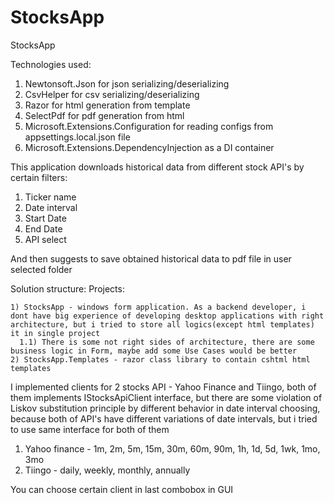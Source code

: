 # StocksApp
StocksApp

Technologies used:
1) Newtonsoft.Json for json serializing/deserializing
2) CsvHelper for csv serializing/deserializing
3) Razor for html generation from template
4) SelectPdf for pdf generation from html
5) Microsoft.Extensions.Configuration for reading configs from appsettings.local.json file
6) Microsoft.Extensions.DependencyInjection as a DI container

This application downloads historical data from different stock API's by certain filters:
1) Ticker name
2) Date interval
3) Start Date
4) End Date
5) API select

And then suggests to save obtained historical data to pdf file in user selected folder

Solution structure:
  Projects:
    
    1) StocksApp - windows form application. As a backend developer, i dont have big experience of developing desktop applications with right architecture, but i tried to store all logics(except html templates) it in single project
      1.1) There is some not right sides of architecture, there are some business logic in Form, maybe add some Use Cases would be better
    2) StocksApp.Templates - razor class library to contain cshtml html templates

I implemented clients for 2 stocks API - Yahoo Finance and Tiingo, both of them implements IStocksApiClient interface, but there are some violation of Liskov substitution principle by different behavior in date interval choosing, because both of API's have different variations of date intervals, but i tried to use same interface for both of them

1) Yahoo finance - 1m, 2m, 5m, 15m, 30m, 60m, 90m, 1h, 1d, 5d, 1wk, 1mo, 3mo
2) Tiingo - daily, weekly, monthly, annually

You can choose certain client in last combobox in GUI
